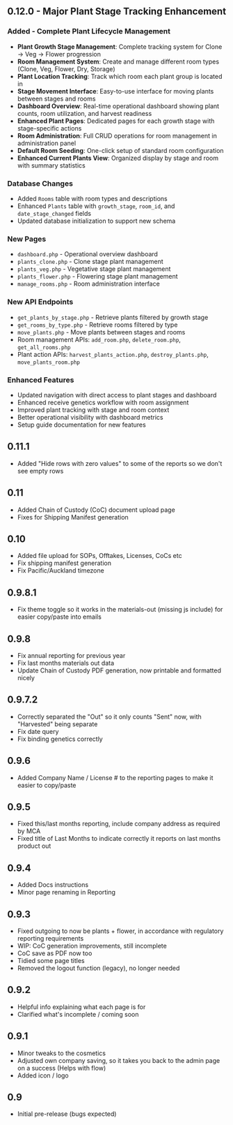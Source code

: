 ## 0.12.0 - Major Plant Stage Tracking Enhancement

### Added - Complete Plant Lifecycle Management
- **Plant Growth Stage Management**: Complete tracking system for Clone → Veg → Flower progression
- **Room Management System**: Create and manage different room types (Clone, Veg, Flower, Dry, Storage)
- **Plant Location Tracking**: Track which room each plant group is located in
- **Stage Movement Interface**: Easy-to-use interface for moving plants between stages and rooms
- **Dashboard Overview**: Real-time operational dashboard showing plant counts, room utilization, and harvest readiness
- **Enhanced Plant Pages**: Dedicated pages for each growth stage with stage-specific actions
- **Room Administration**: Full CRUD operations for room management in administration panel
- **Default Room Seeding**: One-click setup of standard room configuration
- **Enhanced Current Plants View**: Organized display by stage and room with summary statistics

### Database Changes
- Added `Rooms` table with room types and descriptions
- Enhanced `Plants` table with `growth_stage`, `room_id`, and `date_stage_changed` fields
- Updated database initialization to support new schema

### New Pages
- `dashboard.php` - Operational overview dashboard
- `plants_clone.php` - Clone stage plant management
- `plants_veg.php` - Vegetative stage plant management  
- `plants_flower.php` - Flowering stage plant management
- `manage_rooms.php` - Room administration interface

### New API Endpoints
- `get_plants_by_stage.php` - Retrieve plants filtered by growth stage
- `get_rooms_by_type.php` - Retrieve rooms filtered by type
- `move_plants.php` - Move plants between stages and rooms
- Room management APIs: `add_room.php`, `delete_room.php`, `get_all_rooms.php`
- Plant action APIs: `harvest_plants_action.php`, `destroy_plants.php`, `move_plants_room.php`

### Enhanced Features
- Updated navigation with direct access to plant stages and dashboard
- Enhanced receive genetics workflow with room assignment
- Improved plant tracking with stage and room context
- Better operational visibility with dashboard metrics
- Setup guide documentation for new features

## 0.11.1

 - Added "Hide rows with zero values" to some of the reports so we don't see empty rows

## 0.11

- Added Chain of Custody (CoC) document upload page
- Fixes for Shipping Manifest generation

## 0.10

- Added file upload for SOPs, Offtakes, Licenses, CoCs etc
- Fix shipping manifest generation
- Fix Pacific/Auckland timezone

## 0.9.8.1

- Fix theme toggle so it works in the materials-out (missing js include) for easier copy/paste into emails

## 0.9.8

- Fix annual reporting for previous year
- Fix last months materials out data
- Update Chain of Custody PDF generation, now printable and formatted nicely

## 0.9.7.2

- Correctly separated the "Out" so it only counts "Sent" now, with "Harvested" being separate
- Fix date query
- Fix binding genetics correctly

## 0.9.6

- Added Company Name / License # to the reporting pages to make it easier to copy/paste

## 0.9.5

- Fixed this/last months reporting, include company address as required by MCA
- Fixed title of Last Months to indicate correctly it reports on last months product out

## 0.9.4

- Added Docs instructions
- Minor page renaming in Reporting

## 0.9.3

- Fixed outgoing to now be plants + flower, in accordance with regulatory reporting requirements
- WIP: CoC generation improvements, still incomplete
- CoC save as PDF now too
- Tidied some page titles
- Removed the logout function (legacy), no longer needed

## 0.9.2

- Helpful info explaining what each page is for
- Clarified what's incomplete / coming soon

## 0.9.1

- Minor tweaks to the cosmetics
- Adjusted own company saving, so it takes you back to the admin page on a success (Helps with flow)
- Added icon / logo

## 0.9

- Initial pre-release (bugs expected)

